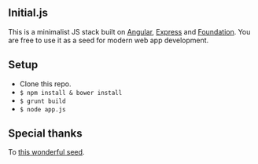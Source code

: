 ## Initial.js ##

This is a minimalist JS stack built on [Angular](http://angularjs.org/), [Express](http://expressjs.com/) and [Foundation](http://foundation.zurb.com/). You are free to use it as a seed for modern web app development.

## Setup ##

* Clone this repo.
* `$ npm install & bower install`
* `$ grunt build`
* `$ node app.js`

## Special thanks ##

To [this wonderful seed](https://github.com/btford/angular-express-seed).
